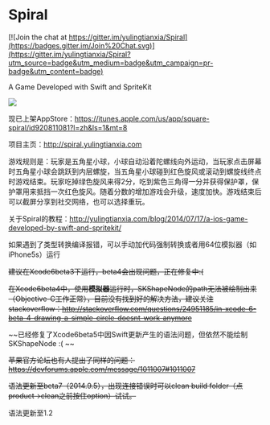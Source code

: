 Spiral
======

[![Join the chat at https://gitter.im/yulingtianxia/Spiral](https://badges.gitter.im/Join%20Chat.svg)](https://gitter.im/yulingtianxia/Spiral?utm_source=badge&utm_medium=badge&utm_campaign=pr-badge&utm_content=badge)

A Game Developed with Swift and SpriteKit  

![](http://byetz.img41.wal8.com/img41/425047_20140623222918/140557437844.gif)  

现已上架AppStore：https://itunes.apple.com/us/app/square-spiral/id920811081?l=zh&ls=1&mt=8  

项目主页：http://spiral.yulingtianxia.com  

游戏规则是：玩家是五角星小球，小球自动沿着陀螺线向外运动，当玩家点击屏幕时五角星小球会跳跃到内层螺旋，当五角星小球碰到红色旋风或滚动到螺旋线终点时游戏结束。玩家吃掉绿色旋风来得2分，吃到紫色三角得一分并获得保护罩，保护罩用来抵挡一次红色旋风。随着分数的增加游戏会升级，速度加快。游戏结束后可以截屏分享到社交网络，也可以选择重玩。

关于Spiral的教程：http://yulingtianxia.com/blog/2014/07/17/a-ios-game-developed-by-swift-and-spritekit/

如果遇到了类型转换编译报错，可以手动加代码强制转换或者用64位模拟器（如iPhone5s）运行

~~建议在Xcode6beta3下运行，beta4会出现问题，正在修复中:(~~

~~在Xcode6beta4中，使用**模拟器**运行时，SKShapeNode的path无法被绘制出来（Objective-C工作正常），目前没有找到好的解决方法，建议关注stackoverflow：http://stackoverflow.com/questions/24951185/in-xcode-6-beta-4-drawing-a-simple-circle-doesnt-work-anymore~~

~~已经修复了Xcode6beta5中因Swift更新产生的语法问题，但依然不能绘制SKShapeNode :(  ~~  

~~苹果官方论坛也有人提出了同样的问题：https://devforums.apple.com/message/1011007#1011007~~

~~语法更新至beta7（2014.9.5），出现连接错误时可以clean build folder（点product->clean之前按住option）试试。~~

语法更新至1.2
